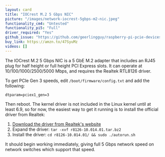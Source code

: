 ```yaml
---
layout: card
title: "IOCrest M.2 5 Gbps NIC"
picture: "/images/network-iocrest-5gbps-m2-nic.jpeg"
functionality_cm4: "Untested"
functionality_pi5: "Full"
driver_required: "Yes"
github_issue: "https://github.com/geerlingguy/raspberry-pi-pcie-devices/issues/675"
buy_link: https://amzn.to/47SyuMz
videos: []
---
```

The IOCrest M.2 5 Gbps NIC is a 5 GbE M.2 adapter that includes an RJ45 plug for half height or full height PCI Express slots. It can operate at 10/100/1000/2500/5000 Mbps, and requires the Realtek RTL8126 driver.

To get PCIe Gen 3 speeds, edit `/boot/firmware/config.txt` and add the following:

```
dtparam=pciex1_gen=3
```

Then reboot. The kernel driver is not included in the Linux kernel until at least 6.9, so for now, the easiest way to get it running is to install the official driver from Realtek:

  1. [Download the driver from Realtek's website](https://www.realtek.com/Download/ToDownload?type=direct&downloadid=4445)
  2. Expand the driver: `tar -xvf r8126-10.014.01.tar.bz2`
  3. Install the driver: `cd r8126-10.014.01/ && sudo ./autorun.sh`

It should begin working immediately, giving full 5 Gbps network speed on network switches which support that speed.
